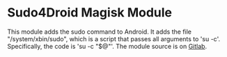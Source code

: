 # Sudo4Droid Magisk Module

This module adds the sudo command to Android. It adds the file "/system/xbin/sudo", which is a script that passes all arguments to 'su -c'. Specifically, the code is 'su -c "$@"'.
The module source is on [Gitlab](https://gitlab.com/PorygonZRocks/sudo4droid-magisk.git).
